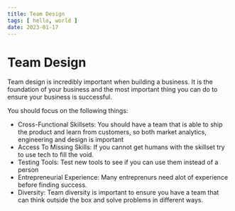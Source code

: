 ```yaml
---
title: Team Design
tags: [ hello, world ]
date: 2023-01-17
---
```


# Team Design
Team design is incredibly important when building a business. It is the foundation of your business and the most important thing you can do to ensure your business is successful.

You should focus on the following things:

- Cross-Functional Skillsets: You should have a team that is able to ship the product and learn from customers, so both market analytics, engineering and design is important
- Access To Missing Skills: If you cannot get humans with the skillset try to use tech to fill the void.
- Testing Tools: Test new tools to see if you can use them instead of a person
- Entrepreneurial Experience: Many entreprenurs need alot of experience before finding success.
- Diversity: Team diversity is important to ensure you have a team that can think outside the box and solve problems in different ways.
